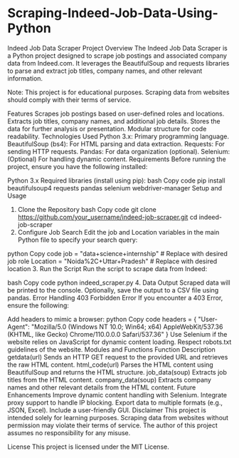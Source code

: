 # Scraping-Indeed-Job-Data-Using-Python
Indeed Job Data Scraper
Project Overview
The Indeed Job Data Scraper is a Python project designed to scrape job postings and associated company data from Indeed.com. It leverages the BeautifulSoup and requests libraries to parse and extract job titles, company names, and other relevant information.

Note: This project is for educational purposes. Scraping data from websites should comply with their terms of service.

Features
Scrapes job postings based on user-defined roles and locations.
Extracts job titles, company names, and additional job details.
Stores the data for further analysis or presentation.
Modular structure for code readability.
Technologies Used
Python 3.x: Primary programming language.
BeautifulSoup (bs4): For HTML parsing and data extraction.
Requests: For sending HTTP requests.
Pandas: For data organization (optional).
Selenium: (Optional) For handling dynamic content.
Requirements
Before running the project, ensure you have the following installed:

Python 3.x
Required libraries (install using pip):
bash
Copy code
pip install beautifulsoup4 requests pandas selenium webdriver-manager
Setup and Usage
1. Clone the Repository
bash
Copy code
git clone https://github.com/your_username/indeed-job-scraper.git
cd indeed-job-scraper
2. Configure Job Search
Edit the job and Location variables in the main Python file to specify your search query:

python
Copy code
job = "data+science+internship"  # Replace with desired job role
Location = "Noida%2C+Uttar+Pradesh"  # Replace with desired location
3. Run the Script
Run the script to scrape data from Indeed:

bash
Copy code
python indeed_scraper.py
4. Data Output
Scraped data will be printed to the console.
Optionally, save the output to a CSV file using pandas.
Error Handling
403 Forbidden Error
If you encounter a 403 Error, ensure the following:

Add headers to mimic a browser:
python
Copy code
headers = {
    "User-Agent": "Mozilla/5.0 (Windows NT 10.0; Win64; x64) AppleWebKit/537.36 (KHTML, like Gecko) Chrome/110.0.0.0 Safari/537.36"
}
Use Selenium if the website relies on JavaScript for dynamic content loading.
Respect robots.txt guidelines of the website.
Modules and Functions
Function	Description
getdata(url)	Sends an HTTP GET request to the provided URL and retrieves the raw HTML content.
html_code(url)	Parses the HTML content using BeautifulSoup and returns the HTML structure.
job_data(soup)	Extracts job titles from the HTML content.
company_data(soup)	Extracts company names and other relevant details from the HTML content.
Future Enhancements
Improve dynamic content handling with Selenium.
Integrate proxy support to handle IP blocking.
Export data to multiple formats (e.g., JSON, Excel).
Include a user-friendly GUI.
Disclaimer
This project is intended solely for learning purposes. Scraping data from websites without permission may violate their terms of service. The author of this project assumes no responsibility for any misuse.

License
This project is licensed under the MIT License.

